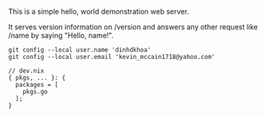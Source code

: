 This is a simple hello, world demonstration web server.

It serves version information on /version and answers any other request like /name by saying "Hello, name!".

```
git config --local user.name 'dinhdkhoa'
git config --local user.email 'kevin_mccain1718@yahoo.com'
```
``` 
// dev.nix
{ pkgs, ... }: {
  packages = [
    pkgs.go
  ];
}
```